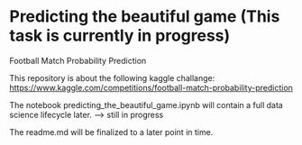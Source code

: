 # Predicting the beautiful game (This task is currently in progress)
Football Match Probability Prediction

This repository is about the following kaggle challange:
https://www.kaggle.com/competitions/football-match-probability-prediction


The notebook predicting_the_beautiful_game.ipynb will contain a full data science lifecycle later. --> still in progress


The readme.md will be finalized to a later point in time.
